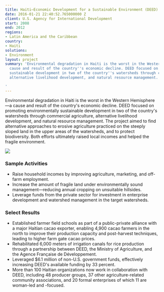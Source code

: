 ```yaml
---
title: Haiti—Economic Development for a Sustainable Environment (DEED)
date: 2016-01-21 22:40:52.765000000 Z
client: U.S. Agency for International Development
start: 2008
end: 2012
regions:
- Latin America and the Caribbean
country:
- Haiti
solutions:
- Environment
layout: project
summary: 'Environmental degradation in Haiti is the worst in the Western Hemisphere—a
  cause and result of the country''s economic decline. DEED focused on promoting environmentally
  sustainable development in two of the country''s watersheds through commercial agriculture,
  alternative livelihood development, and natural resource management.

'
---
```


Environmental degradation in Haiti is the worst in the Western Hemisphere—a cause and result of the country's economic decline. DEED focused on promoting environmentally sustainable development in two of the country's watersheds through commercial agriculture, alternative livelihood development, and natural resource management. The project aimed to find alternative approaches to erosive agriculture practiced on the steeply sloped land in the upper areas of the watersheds, and to protect biodiversity. Both efforts ultimately raised local incomes and helped the fragile environment.

![][1]

###  Sample Activities

* Raise household incomes by improving agriculture, marketing, and off-farm employment.
* Increase the amount of fragile land under environmentally sound management—reducing annual cropping on unsuitable hillsides.
* Leverage funds from the private sector for investment in enterprise development and watershed management in the target watersheds.

###  Select Results

* Established farmer field schools as part of a public-private alliance with a major Haitian cacao exporter, enabling 4,900 cacao farmers in the north to improve their production capacity and post-harvest techniques, leading to higher farm gate cacao prices.
* Rehabilitated 6,000 meters of irrigation canals for rice production through a partnership between DEED, the Ministry of Agriculture, and the Agence Française de Développement.
* Leveraged $6.1 million of non-U.S. government funds, effectively increasing DEED's available funding by 33 percent.
* More than 100 Haitian organizations now work in collaboration with DEED, including 48 producer groups, 37 other agriculture-related community associations, and 20 formal enterprises of which 11 are woman-led and -focused.

[1]: https://assetify-dai.com/projects/deedinner.jpg
